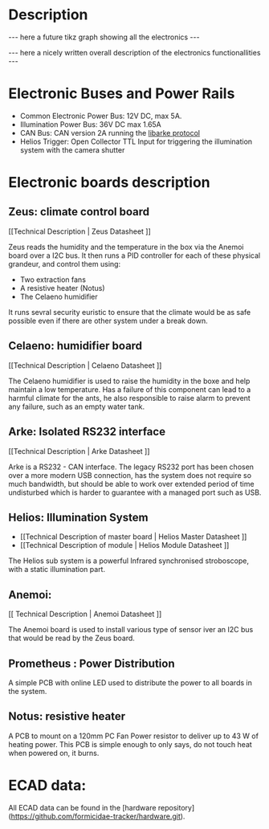 # Description

--- here a future tikz graph showing all the electronics ---

--- here a nicely written overall description of the electronics functionallities ---

# Electronic Buses and Power Rails

* Common Electronic Power Bus: 12V DC, max 5A.
* Illumination Power Bus: 36V DC max 1.65A
* CAN Bus: CAN version 2A running the [libarke protocol](https://github.com/formicidae-tracker/libarke.git) 
* Helios Trigger: Open Collector TTL Input for triggering the illumination system with the camera shutter

# Electronic boards description

## Zeus: climate control board

[[Technical Description | Zeus Datasheet ]]

Zeus reads the humidity and the temperature in the box via the Anemoi board over a I2C bus. It then runs a PID controller for each of these physical grandeur, and control them using:
 * Two extraction fans
 * A resistive heater (Notus)
 * The Celaeno humidifier

It runs sevral security euristic to ensure that the climate would be as safe possible even if there are other system under a break down.

## Celaeno: humidifier board

[[Technical Description | Celaeno Datasheet ]]

The Celaeno humidifier is used to raise the humidity in the boxe and help maintain a low temperature. Has a failure of this component can lead to a harmful climate for the ants, he also responsible to raise alarm to prevent any failure, such as an empty water tank.

## Arke: Isolated RS232 interface

[[Technical Description | Arke Datasheet ]]

Arke is a RS232 - CAN interface. The legacy RS232 port has been chosen over a more modern USB connection, has the system does not require so much bandwidth, but should be able to work over extended period of time undisturbed which is harder to guarantee with a managed port such as USB.

## Helios: Illumination System

* [[Technical Description of master board | Helios Master Datasheet ]]
* [[Technical Description of module | Helios Module Datasheet ]]

The Helios sub system is a powerful Infrared synchronised stroboscope, with a static illumination part.

## Anemoi: 

[[ Technical Description | Anemoi Datasheet ]]

The Anemoi board is used to install various type of sensor iver an I2C bus that would be read by the Zeus board.

## Prometheus : Power Distribution

A simple PCB with online LED used to distribute the power to all boards in the system.

## Notus: resistive heater

A PCB to mount on a 120mm PC Fan Power resistor to deliver up to 43 W of heating power. This PCB is simple enough to only says, do not touch heat when powered on, it burns.

# ECAD data:

All ECAD data can be found in the [hardware repository] (https://github.com/formicidae-tracker/hardware.git).


